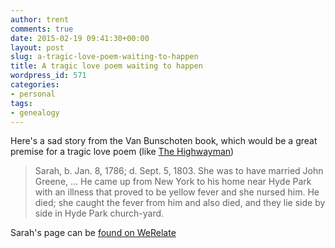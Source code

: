 ```yaml
---
author: trent
comments: true
date: 2015-02-19 09:41:30+00:00
layout: post
slug: a-tragic-love-poem-waiting-to-happen
title: A tragic love poem waiting to happen
wordpress_id: 571
categories:
- personal
tags:
- genealogy
---
```


Here's a sad story from the Van Bunschoten book, which would be a great premise for a tragic love poem (like [The Highwayman](https://www.youtube.com/watch?v=A9fWjzYiRUE))


<blockquote>Sarah, b. Jan. 8, 1786; d. Sept. 5, 1803. She was to have married John Greene, ... He came up from New York to his home near Hyde Park with an illness that proved to be yellow fever and she nursed him. He died; she caught the fever from him and also died, and they lie side by side in Hyde Park church-yard.</blockquote>


Sarah's page can be [found on WeRelate ](http://www.werelate.org/wiki/Person:Sarah_Van_Bunschoten_%285%29)


